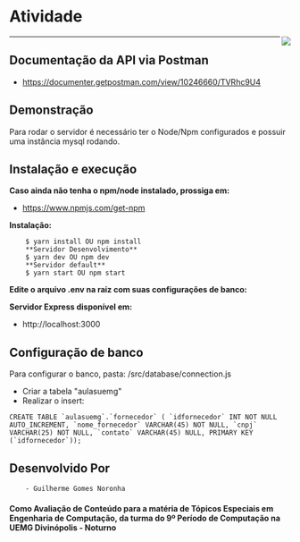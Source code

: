 # Atividade 
<img src="http://www.uemg.br/images/Logo_uemg.jpg" align="right" />


________


## Documentação da API via Postman
- https://documenter.getpostman.com/view/10246660/TVRhc9U4

## Demonstração
Para rodar o servidor é necessário ter o Node/Npm configurados e possuir uma instância mysql rodando.
 
## Instalação e execução

**Caso ainda não tenha o npm/node instalado, prossiga em:** 
- https://www.npmjs.com/get-npm

**Instalação:** 

        $ yarn install OU npm install
        **Servidor Desenvolvimento**
        $ yarn dev OU npm dev
        **Servidor default**
        $ yarn start OU npm start



**Edite o arquivo .env na raiz com suas configurações de banco:**

**Servidor Express disponível em:**
- http://localhost:3000

## Configuração de banco
Para configurar o banco, pasta:
/src/database/connection.js

- Criar a tabela "aulasuemg"
- Realizar o insert:

``
CREATE TABLE `aulasuemg`.`fornecedor` (
  `idfornecedor` INT NOT NULL AUTO_INCREMENT,
  `nome_fornecedor` VARCHAR(45) NOT NULL,
  `cnpj` VARCHAR(25) NOT NULL,
  `contato` VARCHAR(45) NULL,
  PRIMARY KEY (`idfornecedor`));
``


## Desenvolvido Por 
        
        - Guilherme Gomes Noronha

#### Como Avaliação de Conteúdo para a matéria de Tópicos Especiais em Engenharia de Computação, da turma do 9º Período de Computação na UEMG Divinópolis - Noturno



